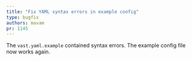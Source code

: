 ```yaml
---
title: "Fix YAML syntax errors in example config"
type: bugfix
authors: mavam
pr: 1145
---
```


The `vast.yaml.example` contained syntax errors. The example config file now
works again.
